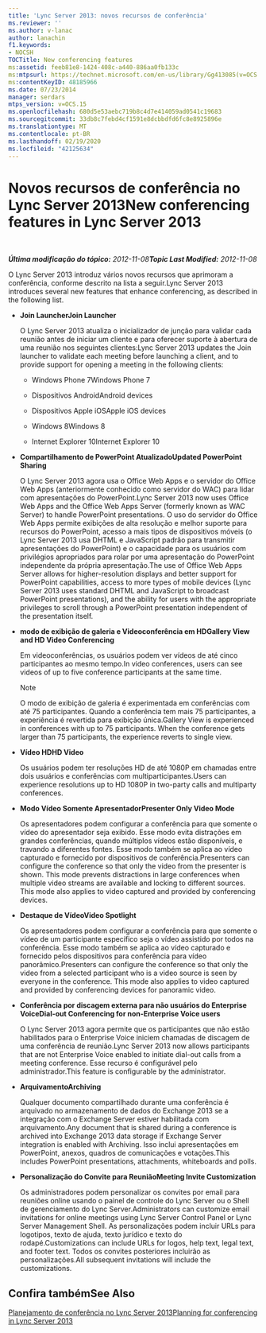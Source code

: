 ```yaml
---
title: 'Lync Server 2013: novos recursos de conferência'
ms.reviewer: ''
ms.author: v-lanac
author: lanachin
f1.keywords:
- NOCSH
TOCTitle: New conferencing features
ms:assetid: feeb81e8-1424-408c-a440-886aa0fb133c
ms:mtpsurl: https://technet.microsoft.com/en-us/library/Gg413085(v=OCS.15)
ms:contentKeyID: 48185966
ms.date: 07/23/2014
manager: serdars
mtps_version: v=OCS.15
ms.openlocfilehash: 680d5e53aebc719b8c4d7e414059ad0541c19683
ms.sourcegitcommit: 33db8c7febd4cf1591e8dcbbdfd6fc8e8925896e
ms.translationtype: MT
ms.contentlocale: pt-BR
ms.lasthandoff: 02/19/2020
ms.locfileid: "42125634"
---
```

<div data-xmlns="http://www.w3.org/1999/xhtml">

<div class="topic" data-xmlns="http://www.w3.org/1999/xhtml" data-msxsl="urn:schemas-microsoft-com:xslt" data-cs="http://msdn.microsoft.com/">

<div data-asp="https://msdn2.microsoft.com/asp">

# <a name="new-conferencing-features-in-lync-server-2013"></a><span data-ttu-id="ac2dd-102">Novos recursos de conferência no Lync Server 2013</span><span class="sxs-lookup"><span data-stu-id="ac2dd-102">New conferencing features in Lync Server 2013</span></span>

</div>

<div id="mainSection">

<div id="mainBody">

<span> </span>

<span data-ttu-id="ac2dd-103">_**Última modificação do tópico:** 2012-11-08_</span><span class="sxs-lookup"><span data-stu-id="ac2dd-103">_**Topic Last Modified:** 2012-11-08_</span></span>

<span data-ttu-id="ac2dd-104">O Lync Server 2013 introduz vários novos recursos que aprimoram a conferência, conforme descrito na lista a seguir.</span><span class="sxs-lookup"><span data-stu-id="ac2dd-104">Lync Server 2013 introduces several new features that enhance conferencing, as described in the following list.</span></span>

  - <span data-ttu-id="ac2dd-105">**Join Launcher**</span><span class="sxs-lookup"><span data-stu-id="ac2dd-105">**Join Launcher**</span></span>
    
    <span data-ttu-id="ac2dd-106">O Lync Server 2013 atualiza o inicializador de junção para validar cada reunião antes de iniciar um cliente e para oferecer suporte à abertura de uma reunião nos seguintes clientes:</span><span class="sxs-lookup"><span data-stu-id="ac2dd-106">Lync Server 2013 updates the Join launcher to validate each meeting before launching a client, and to provide support for opening a meeting in the following clients:</span></span>
    
      - <span data-ttu-id="ac2dd-107">Windows Phone 7</span><span class="sxs-lookup"><span data-stu-id="ac2dd-107">Windows Phone 7</span></span>
    
      - <span data-ttu-id="ac2dd-108">Dispositivos Android</span><span class="sxs-lookup"><span data-stu-id="ac2dd-108">Android devices</span></span>
    
      - <span data-ttu-id="ac2dd-109">Dispositivos Apple iOS</span><span class="sxs-lookup"><span data-stu-id="ac2dd-109">Apple iOS devices</span></span>
    
      - <span data-ttu-id="ac2dd-110">Windows 8</span><span class="sxs-lookup"><span data-stu-id="ac2dd-110">Windows 8</span></span>
    
      - <span data-ttu-id="ac2dd-111">Internet Explorer 10</span><span class="sxs-lookup"><span data-stu-id="ac2dd-111">Internet Explorer 10</span></span>

  - <span data-ttu-id="ac2dd-112">**Compartilhamento de PowerPoint Atualizado**</span><span class="sxs-lookup"><span data-stu-id="ac2dd-112">**Updated PowerPoint Sharing**</span></span>
    
    <span data-ttu-id="ac2dd-113">O Lync Server 2013 agora usa o Office Web Apps e o servidor do Office Web Apps (anteriormente conhecido como servidor do WAC) para lidar com apresentações do PowerPoint.</span><span class="sxs-lookup"><span data-stu-id="ac2dd-113">Lync Server 2013 now uses Office Web Apps and the Office Web Apps Server (formerly known as WAC Server) to handle PowerPoint presentations.</span></span> <span data-ttu-id="ac2dd-114">O uso do servidor do Office Web Apps permite exibições de alta resolução e melhor suporte para recursos do PowerPoint, acesso a mais tipos de dispositivos móveis (o Lync Server 2013 usa DHTML e JavaScript padrão para transmitir apresentações do PowerPoint) e o capacidade para os usuários com privilégios apropriados para rolar por uma apresentação do PowerPoint independente da própria apresentação.</span><span class="sxs-lookup"><span data-stu-id="ac2dd-114">The use of Office Web Apps Server allows for higher-resolution displays and better support for PowerPoint capabilities, access to more types of mobile devices (Lync Server 2013 uses standard DHTML and JavaScript to broadcast PowerPoint presentations), and the ability for users with the appropriate privileges to scroll through a PowerPoint presentation independent of the presentation itself.</span></span>

  - <span data-ttu-id="ac2dd-115">**modo de exibição de galeria e Videoconferência em HD**</span><span class="sxs-lookup"><span data-stu-id="ac2dd-115">**Gallery View and HD Video Conferencing**</span></span>
    
    <span data-ttu-id="ac2dd-116">Em videoconferências, os usuários podem ver vídeos de até cinco participantes ao mesmo tempo.</span><span class="sxs-lookup"><span data-stu-id="ac2dd-116">In video conferences, users can see videos of up to five conference participants at the same time.</span></span>
    
    <div>
    

    > [!NOTE]  
    > <span data-ttu-id="ac2dd-p102">O modo de exibição de galeria é experimentada em conferências com até 75 participantes. Quando a conferência tem mais 75 participantes, a experiência é revertida para exibição única.</span><span class="sxs-lookup"><span data-stu-id="ac2dd-p102">Gallery View is experienced in conferences with up to 75 participants. When the conference gets larger than 75 participants, the experience reverts to single view.</span></span>

    
    </div>

  - <span data-ttu-id="ac2dd-119">**Vídeo HD**</span><span class="sxs-lookup"><span data-stu-id="ac2dd-119">**HD Video**</span></span>
    
    <span data-ttu-id="ac2dd-120">Os usuários podem ter resoluções HD de até 1080P em chamadas entre dois usuários e conferências com multiparticipantes.</span><span class="sxs-lookup"><span data-stu-id="ac2dd-120">Users can experience resolutions up to HD 1080P in two-party calls and multiparty conferences.</span></span>

  - <span data-ttu-id="ac2dd-121">**Modo Vídeo Somente Apresentador**</span><span class="sxs-lookup"><span data-stu-id="ac2dd-121">**Presenter Only Video Mode**</span></span>
    
    <span data-ttu-id="ac2dd-p103">Os apresentadores podem configurar a conferência para que somente o vídeo do apresentador seja exibido. Esse modo evita distrações em grandes conferências, quando múltiplos vídeos estão disponíveis, e travando a diferentes fontes. Esse modo também se aplica ao vídeo capturado e fornecido por dispositivos de conferência.</span><span class="sxs-lookup"><span data-stu-id="ac2dd-p103">Presenters can configure the conference so that only the video from the presenter is shown. This mode prevents distractions in large conferences when multiple video streams are available and locking to different sources. This mode also applies to video captured and provided by conferencing devices.</span></span>

  - <span data-ttu-id="ac2dd-125">**Destaque de Vídeo**</span><span class="sxs-lookup"><span data-stu-id="ac2dd-125">**Video Spotlight**</span></span>
    
    <span data-ttu-id="ac2dd-p104">Os apresentadores podem configurar a conferência para que somente o vídeo de um participante específico seja o vídeo assistido por todos na conferência. Esse modo também se aplica ao vídeo capturado e fornecido pelos dispositivos para conferência para vídeo panorâmico.</span><span class="sxs-lookup"><span data-stu-id="ac2dd-p104">Presenters can configure the conference so that only the video from a selected participant who is a video source is seen by everyone in the conference. This mode also applies to video captured and provided by conferencing devices for panoramic video.</span></span>

  - <span data-ttu-id="ac2dd-128">**Conferência por discagem externa para não usuários do Enterprise Voice**</span><span class="sxs-lookup"><span data-stu-id="ac2dd-128">**Dial-out Conferencing for non-Enterprise Voice users**</span></span>
    
    <span data-ttu-id="ac2dd-129">O Lync Server 2013 agora permite que os participantes que não estão habilitados para o Enterprise Voice iniciem chamadas de discagem de uma conferência de reunião.</span><span class="sxs-lookup"><span data-stu-id="ac2dd-129">Lync Server 2013 now allows participants that are not Enterprise Voice enabled to initiate dial-out calls from a meeting conference.</span></span> <span data-ttu-id="ac2dd-130">Esse recurso é configurável pelo administrador.</span><span class="sxs-lookup"><span data-stu-id="ac2dd-130">This feature is configurable by the administrator.</span></span>

  - <span data-ttu-id="ac2dd-131">**Arquivamento**</span><span class="sxs-lookup"><span data-stu-id="ac2dd-131">**Archiving**</span></span>
    
    <span data-ttu-id="ac2dd-132">Qualquer documento compartilhado durante uma conferência é arquivado no armazenamento de dados do Exchange 2013 se a integração com o Exchange Server estiver habilitada com arquivamento.</span><span class="sxs-lookup"><span data-stu-id="ac2dd-132">Any document that is shared during a conference is archived into Exchange 2013 data storage if Exchange Server integration is enabled with Archiving.</span></span> <span data-ttu-id="ac2dd-133">Isso inclui apresentações em PowerPoint, anexos, quadros de comunicações e votações.</span><span class="sxs-lookup"><span data-stu-id="ac2dd-133">This includes PowerPoint presentations, attachments, whiteboards and polls.</span></span>

  - <span data-ttu-id="ac2dd-134">**Personalização do Convite para Reunião**</span><span class="sxs-lookup"><span data-stu-id="ac2dd-134">**Meeting Invite Customization**</span></span>
    
    <span data-ttu-id="ac2dd-135">Os administradores podem personalizar os convites por email para reuniões online usando o painel de controle do Lync Server ou o Shell de gerenciamento do Lync Server.</span><span class="sxs-lookup"><span data-stu-id="ac2dd-135">Administrators can customize email invitations for online meetings using Lync Server Control Panel or Lync Server Management Shell.</span></span> <span data-ttu-id="ac2dd-136">As personalizações podem incluir URLs para logotipos, texto de ajuda, texto jurídico e texto do rodapé.</span><span class="sxs-lookup"><span data-stu-id="ac2dd-136">Customizations can include URLs for logos, help text, legal text, and footer text.</span></span> <span data-ttu-id="ac2dd-137">Todos os convites posteriores incluirão as personalizações.</span><span class="sxs-lookup"><span data-stu-id="ac2dd-137">All subsequent invitations will include the customizations.</span></span>

<div>

## <a name="see-also"></a><span data-ttu-id="ac2dd-138">Confira também</span><span class="sxs-lookup"><span data-stu-id="ac2dd-138">See Also</span></span>


[<span data-ttu-id="ac2dd-139">Planejamento de conferência no Lync Server 2013</span><span class="sxs-lookup"><span data-stu-id="ac2dd-139">Planning for conferencing in Lync Server 2013</span></span>](lync-server-2013-planning-for-conferencing.md)  
  

</div>

</div>

<span> </span>

</div>

</div>

</div>

